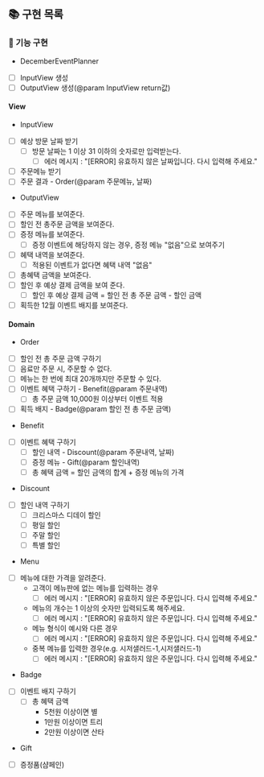 ## 📚 구현 목록

### 📜 기능 구현

* DecemberEventPlanner

- [ ] InputView 생성
- [ ] OutputView 생성(@param InputView return값)

#### View

* InputView

- [ ] 예상 방문 날짜 받기
  - [ ] 방문 날짜는 1 이상 31 이하의 숫자로만 입력받는다.
    - [ ] 에러 메시지 : "[ERROR] 유효하지 않은 날짜입니다. 다시 입력해 주세요."
- [ ] 주문메뉴 받기
- [ ] 주문 결과 - Order(@param 주문메뉴, 날짜)

* OutputView

- [ ] 주문 메뉴를 보여준다.
- [ ] 할인 전 총주문 금액을 보여준다.
- [ ] 증정 메뉴를 보여준다.
  - [ ] 증정 이벤트에 해당하지 않는 경우, 증정 메뉴 "없음"으로 보여주기
- [ ] 혜택 내역을 보여준다.
  - [ ] 적용된 이벤트가 없다면 혜택 내역 "없음"
- [ ] 총혜택 금액을 보여준다.
- [ ] 할인 후 예상 결제 금액을 보여 준다.
  - [ ] 할인 후 예상 결제 금액 = 할인 전 총 주문 금액 - 할인 금액
- [ ] 획득한 12월 이벤트 배지를 보여준다.

#### Domain

* Order

- [ ] 할인 전 총 주문 금액 구하기
- [ ] 음료만 주문 시, 주문할 수 없다.
- [ ] 메뉴는 한 번에 최대 20개까지만 주문할 수 있다.
- [ ] 이벤트 혜택 구하기 - Benefit(@param 주문내역)
  - [ ] 총 주문 금액 10,000원 이상부터 이벤트 적용
- [ ] 획득 배지 - Badge(@param 할인 전 총 주문 금액)

* Benefit

- [ ] 이벤트 혜택 구하기
  - [ ] 할인 내역 - Discount(@param 주문내역, 날짜)
  - [ ] 증정 메뉴 - Gift(@param 할인내역)
  - [ ] 총 혜택 금액 = 할인 금액의 합계 + 증정 메뉴의 가격

* Discount

- [ ] 할인 내역 구하기
  - [ ] 크리스마스 디데이 할인
  - [ ] 평일 할인
  - [ ] 주말 할인
  - [ ] 특별 할인

* Menu

- [ ] 메뉴에 대한 가격을 알려준다.
  * 고객이 메뉴판에 없는 메뉴를 입력하는 경우
    - [ ] 에러 메시지 : "[ERROR] 유효하지 않은 주문입니다. 다시 입력해 주세요."
  * 메뉴의 개수는 1 이상의 숫자만 입력되도록 해주세요.
    - [ ] 에러 메시지 : "[ERROR] 유효하지 않은 주문입니다. 다시 입력해 주세요."
  * 메뉴 형식이 예시와 다른 경우
    - [ ] 에러 메시지 : "[ERROR] 유효하지 않은 주문입니다. 다시 입력해 주세요."
  * 중복 메뉴를 입력한 경우(e.g. 시저샐러드-1,시저샐러드-1)
    - [ ] 에러 메시지 : "[ERROR] 유효하지 않은 주문입니다. 다시 입력해 주세요."

* Badge

- [ ] 이벤트 배지 구하기
  - [ ] 총 혜택 금액
    * 5천원 이상이면 별
    * 1만원 이상이면 트리
    * 2만원 이상이면 산타

* Gift

- [ ] 증정품(샴페인)
